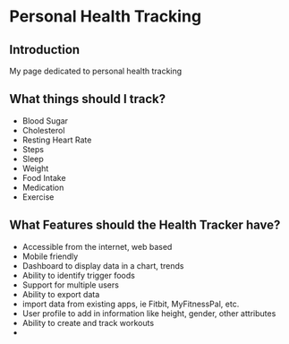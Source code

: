 # Personal Health Tracking

## Introduction

My page dedicated to personal health tracking


## What things should I track?

* Blood Sugar
* Cholesterol 
* Resting Heart Rate
* Steps
* Sleep
* Weight
* Food Intake
* Medication
* Exercise

## What Features should the Health Tracker have?

* Accessible from the internet, web based
* Mobile friendly
* Dashboard to display data in a chart, trends
* Ability to identify trigger foods
* Support for multiple users
* Ability to export data 
* import data from existing apps, ie Fitbit, MyFitnessPal, etc.
* User profile to add in information like height, gender, other attributes
* Ability to create and track workouts
* 
